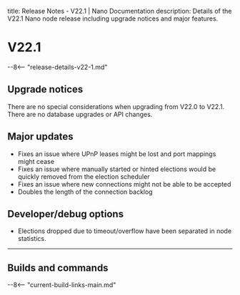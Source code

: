 title: Release Notes - V22.1 | Nano Documentation
description: Details of the V22.1 Nano node release including upgrade notices and major features.

# V22.1

--8<-- "release-details-v22-1.md"

## Upgrade notices
There are no special considerations when upgrading from V22.0 to V22.1. There are no database upgrades or API changes.


## Major updates

* Fixes an issue where UPnP leases might be lost and port mappings might cease
* Fixes an issue where manually started or hinted elections would be quickly removed from the election scheduler
* Fixes an issue where new connections might not be able to be accepted
* Doubles the length of the connection backlog

## Developer/debug options

* Elections dropped due to timeout/overflow have been separated in node statistics.

---

## Builds and commands

--8<-- "current-build-links-main.md"
